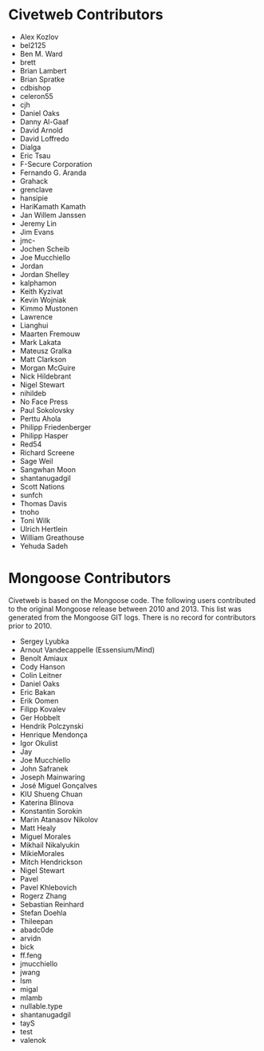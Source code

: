 # Civetweb Contributors

* Alex Kozlov
* bel2125
* Ben M. Ward
* brett
* Brian Lambert
* Brian Spratke
* cdbishop
* celeron55
* cjh
* Daniel Oaks
* Danny Al-Gaaf
* David Arnold
* David Loffredo
* Dialga
* Eric Tsau
* F-Secure Corporation
* Fernando G. Aranda
* Grahack
* grenclave
* hansipie
* HariKamath Kamath
* Jan Willem Janssen
* Jeremy Lin
* Jim Evans
* jmc-
* Jochen Scheib
* Joe Mucchiello
* Jordan
* Jordan Shelley
* kalphamon
* Keith Kyzivat
* Kevin Wojniak
* Kimmo Mustonen
* Lawrence
* Lianghui
* Maarten Fremouw
* Mark Lakata
* Mateusz Gralka
* Matt Clarkson
* Morgan McGuire
* Nick Hildebrant
* Nigel Stewart
* nihildeb
* No Face Press
* Paul Sokolovsky
* Perttu Ahola
* Philipp Friedenberger
* Philipp Hasper
* Red54
* Richard Screene
* Sage Weil
* Sangwhan Moon
* shantanugadgil
* Scott Nations
* sunfch
* Thomas Davis
* tnoho
* Toni Wilk
* Ulrich Hertlein
* William Greathouse
* Yehuda Sadeh

# Mongoose Contributors
Civetweb is based on the Mongoose code.  The following users contributed to the original Mongoose release between 2010 and 2013.  This list was generated from the Mongoose GIT logs.  There is no record for contributors prior to 2010.

* Sergey Lyubka
* Arnout Vandecappelle (Essensium/Mind)
* Benoît Amiaux
* Cody Hanson
* Colin Leitner
* Daniel Oaks
* Eric Bakan
* Erik Oomen
* Filipp Kovalev
* Ger Hobbelt
* Hendrik Polczynski
* Henrique Mendonça
* Igor Okulist
* Jay
* Joe Mucchiello
* John Safranek
* Joseph Mainwaring
* José Miguel Gonçalves
* KIU Shueng Chuan
* Katerina Blinova
* Konstantin Sorokin
* Marin Atanasov Nikolov
* Matt Healy
* Miguel Morales
* Mikhail Nikalyukin
* MikieMorales
* Mitch Hendrickson
* Nigel Stewart
* Pavel
* Pavel Khlebovich
* Rogerz Zhang
* Sebastian Reinhard
* Stefan Doehla
* Thileepan
* abadc0de
* arvidn
* bick
* ff.feng
* jmucchiello
* jwang
* lsm
* migal
* mlamb
* nullable.type
* shantanugadgil
* tayS
* test
* valenok
